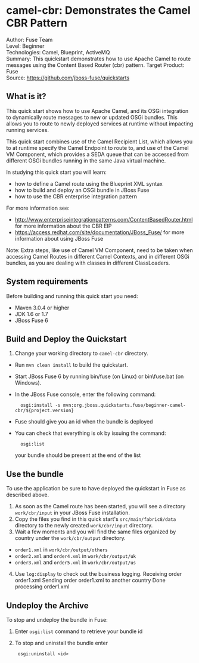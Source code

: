 camel-cbr: Demonstrates the Camel CBR Pattern
======================================================
Author: Fuse Team  
Level: Beginner  
Technologies: Camel, Blueprint, ActiveMQ  
Summary: This quickstart demonstrates how to use Apache Camel to route messages using the Content Based Router (cbr) pattern.
Target Product: Fuse  
Source: <https://github.com/jboss-fuse/quickstarts>



What is it?
-----------

This quick start shows how to use Apache Camel, and its OSGi integration to dynamically route messages to new or updated OSGi bundles. This allows you to route to newly deployed services at runtime without impacting running services.

This quick start combines use of the Camel Recipient List, which allows you to at runtime specify the Camel Endpoint to route to, and use of the Camel VM Component, which provides a SEDA queue that can be accessed from different OSGi bundles running in the same Java virtual machine.

In studying this quick start you will learn:

* how to define a Camel route using the Blueprint XML syntax
* how to build and deploy an OSGi bundle in JBoss Fuse
* how to use the CBR enterprise integration pattern

For more information see:

* http://www.enterpriseintegrationpatterns.com/ContentBasedRouter.html for more information about the CBR EIP
* https://access.redhat.com/site/documentation/JBoss_Fuse/ for more information about using JBoss Fuse

Note: Extra steps, like use of Camel VM Component, need to be taken when accessing Camel Routes in different Camel Contexts, and in different OSGi bundles, as you are dealing with classes in different ClassLoaders.


System requirements
-------------------

Before building and running this quick start you need:

* Maven 3.0.4 or higher
* JDK 1.6 or 1.7
* JBoss Fuse 6


Build and Deploy the Quickstart
-------------------------

1. Change your working directory to `camel-cbr` directory.
* Run `mvn clean install` to build the quickstart.
* Start JBoss Fuse 6 by running bin/fuse (on Linux) or bin\fuse.bat (on Windows).
* In the JBoss Fuse console, enter the following command:

        osgi:install -s mvn:org.jboss.quickstarts.fuse/beginner-camel-cbr/${project.version}

* Fuse should give you an id when the bundle is deployed

* You can check that everything is ok by issuing  the command:

        osgi:list
   your bundle should be present at the end of the list


Use the bundle
---------------------

To use the application be sure to have deployed the quickstart in Fuse as described above. 

1. As soon as the Camel route has been started, you will see a directory `work/cbr/input` in your JBoss Fuse installation.
2. Copy the files you find in this quick start's `src/main/fabric8/data` directory to the newly created `work/cbr/input`
directory.
3. Wait a few moments and you will find the same files organized by country under the `work/cbr/output` directory.
  * `order1.xml` in `work/cbr/output/others`
  * `order2.xml` and `order4.xml` in `work/cbr/output/uk`
  * `order3.xml` and `order5.xml` in `work/cbr/output/us`
4. Use `log:display` to check out the business logging.
        Receiving order order1.xml
        Sending order order1.xml to another country
        Done processing order1.xml


Undeploy the Archive
--------------------

To stop and undeploy the bundle in Fuse:

1. Enter `osgi:list` command to retrieve your bundle id
2. To stop and uninstall the bundle enter

        osgi:uninstall <id>
 
